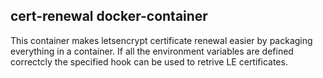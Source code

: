 ## cert-renewal docker-container

This container makes letsencrypt certificate renewal easier by packaging everything in a container. If all the environment variables are defined correctcly the specified hook can be used to retrive LE certificates.
